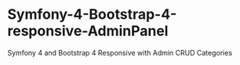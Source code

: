 # Symfony-4-Bootstrap-4-responsive-AdminPanel
Symfony 4 and Bootstrap 4 Responsive with Admin CRUD Categories
